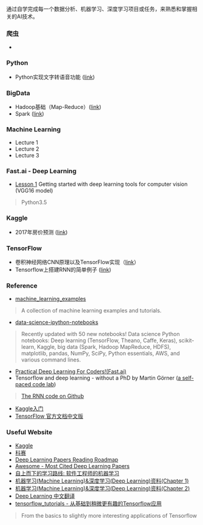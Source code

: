 


通过自学完成每一个数据分析、机器学习、深度学习项目或任务，来熟悉和掌握相关的AI技术。


### 爬虫
- 

### Python
- Python实现文字转语音功能 ([link](https://github.com/iphysresearch/AI_Programs/tree/master/Python实现文字转语音功能))

### BigData
- Hadoop基础（Map-Reduce）([link](https://github.com/iphysresearch/AI_Programs/tree/master/大数据基础/Hadoop基础(Map-Reduce)))
- Spark ([link](https://github.com/iphysresearch/AI_Programs/tree/master/大数据基础/Spark_class))

### Machine Learning
- Lecture 1
- Lecture 2
- Lecture 3

### Fast.ai - Deep Learning
- [Lesson 1](https://github.com/iphysresearch/AI_Programs/blob/master/Fast.ai/deeplearning1/nbs/lesson1.ipynb) Getting started with deep learning tools for computer vision (VGG16 model)
> Python3.5

### Kaggle
- 2017年房价预测 ([link]())

### TensorFlow
- 卷积神经网络CNN原理以及TensorFlow实现（[link](https://github.com/iphysresearch/AI_Programs/tree/master/卷积神经网络CNN原理以及TensorFlow实现)）
- Tensorflow上搭建RNN的简单例子 ([link](https://github.com/iphysresearch/AI_Programs/tree/master/Tensorflow上搭建RNN的简单例子))


### Reference
- [machine_learning_examples](https://github.com/lazyprogrammer/machine_learning_examples)
> A collection of machine learning examples and tutorials.
- [data-science-ipython-notebooks](https://github.com/donnemartin/data-science-ipython-notebooks) 
> Recently updated with 50 new notebooks! Data science Python notebooks: Deep learning (TensorFlow, Theano, Caffe, Keras), scikit-learn, Kaggle, big data (Spark, Hadoop MapReduce, HDFS), matplotlib, pandas, NumPy, SciPy, Python essentials, AWS, and various command lines.
- [Practical Deep Learning For Coders!(Fast.ai)](http://wiki.fast.ai/index.php/Main_Page#FAQs)
- Tensorflow and deep learning - without a PhD by Martin Görner ([a self-paced code lab](https://codelabs.developers.google.com/codelabs/cloud-tensorflow-mnist/#0))
> [The RNN code on Github](https://github.com/martin-gorner/tensorflow-rnn-shakespeare)
- [Kaggle入门](https://zhuanlan.zhihu.com/p/25686876?utm_medium=social&utm_source=wechat_session&from=groupmessage&isappinstalled=1)
- [TensorFlow 官方文档中文版](http://wiki.jikexueyuan.com/project/tensorflow-zh/)

### Useful Website
- [Kaggle](https://www.kaggle.com)
- [科赛](https://www.kesci.com)
- [Deep Learning Papers Reading Roadmap](https://github.com/songrotek/Deep-Learning-Papers-Reading-Roadmap)
- [Awesome - Most Cited Deep Learning Papers](https://github.com/terryum/awesome-deep-learning-papers)
- [自上而下的学习路线: 软件工程师的机器学习](https://github.com/ZuzooVn/machine-learning-for-software-engineers/blob/master/README-zh-CN.md)
- [机器学习(Machine Learning)&深度学习(Deep Learning)资料(Chapter 1)](https://github.com/ty4z2008/Qix/blob/master/dl.md)
- [机器学习(Machine Learning)&深度学习(Deep Learning)资料(Chapter 2)](https://github.com/ty4z2008/Qix/blob/master/dl2.md)
- [Deep Learning 中文翻译](https://github.com/exacity/deeplearningbook-chinese)
- [tensorflow_tutorials - 从基础到稍微更有趣的Tensorflow应用](https://github.com/pkmital/tensorflow_tutorials)
> From the basics to slightly more interesting applications of Tensorflow

